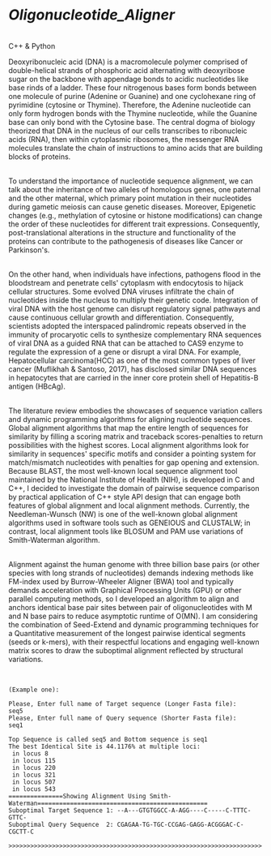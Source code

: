 *<h1> Oligonucleotide_Aligner</h1>*</br>
C++ &amp; Python</br>

Deoxyribonucleic acid (DNA) is a macromolecule polymer comprised of double-helical strands of phosphoric acid alternating with deoxyribose sugar on the backbone with appendage bonds to acidic nucleotides like base rinds of a ladder. These four nitrogenous bases form bonds between one molecule of purine (Adenine or Guanine) and one cyclohexane ring of pyrimidine (cytosine or Thymine). Therefore, the Adenine nucleotide can only form hydrogen bonds with the Thymine nucleotide, while the Guanine base can only bond with the Cytosine base. The central dogma of biology theorized that DNA in the nucleus of our cells transcribes to ribonucleic acids (RNA), then within cytoplasmic ribosomes, the messenger RNA molecules translate the chain of instructions to amino acids that are building blocks of proteins.</br> </br>
   
To understand the importance of nucleotide sequence alignment, we can talk about the inheritance of two alleles of homologous genes, one paternal and the other maternal, which primary point mutation in their nucleotides during gametic meiosis can cause genetic diseases. Moreover, Epigenetic changes (e.g., methylation of cytosine or histone modifications) can change the order of these nucleotides for different trait expressions. Consequently, post-translational alterations in the structure and functionality of the proteins can contribute to the pathogenesis of diseases like Cancer or Parkinson's. </br></br>

On the other hand, when individuals have infections, pathogens flood in the bloodstream and penetrate cells' cytoplasm with endocytosis to hijack cellular structures. Some evolved DNA viruses infiltrate the chain of nucleotides inside the nucleus to multiply their genetic code. Integration of viral DNA with the host genome can disrupt regulatory signal pathways and cause continuous cellular growth and differentiation. Consequently, scientists adopted the interspaced palindromic repeats observed in the immunity of procaryotic cells to synthesize complementary RNA sequences of viral DNA as a guided RNA that can be attached to CAS9 enzyme to regulate the expression of a gene or disrupt a viral DNA. For example, Hepatocellular carcinoma(HCC) as one of the most common types of liver cancer (Muflikhah & Santoso, 2017), has disclosed similar DNA sequences in hepatocytes that are carried in the inner core protein shell of Hepatitis-B antigen (HBcAg).</br></br>

The literature review embodies the showcases of sequence variation callers and dynamic programming algorithms for aligning nucleotide sequences. Global alignment algorithms that map the entire length of sequences for similarity by filling a scoring matrix and traceback scores-penalties to return possibilities with the highest scores. Local alignment algorithms look for similarity in sequences' specific motifs and consider a pointing system for match/mismatch nucleotides with penalties for gap opening and extension. Because BLAST, the most well-known local sequence alignment tool maintained by the National Institute of Health (NIH), is developed in C and C++, I decided to investigate the domain of pairwise sequence comparison by practical application of C++ style API design that can engage both features of global alignment and local alignment methods. Currently, the Needleman-Wunsch (NW) is one of the well-known global alignment algorithms used in software tools such as GENEIOUS and CLUSTALW; in contrast, local alignment tools like BLOSUM and PAM use variations of Smith-Waterman algorithm.</br></br>

Alignment against the human genome with three billion base pairs (or other species with long strands of nucleotides) demands indexing methods like FM-index used by Burrow-Wheeler Aligner (BWA) tool and typically demands acceleration with Graphical Processing Units (GPU) or other parallel computing methods, so I developed an algorithm to align and anchors identical base pair sites between pair of oligonucleotides with M and N base pairs to reduce asymptotic runtime of O(MN). I am considering the combination of Seed-Extend and dynamic programming techniques for a Quantitative measurement of the longest pairwise identical segments (seeds or k-mers), with their respectful locations and engaging well-known matrix scores to draw the suboptimal alignment reflected by structural variations.</br></br>



```

(Example one):

Please, Enter full name of Target sequence (Longer Fasta file): 
seq5
Please, Enter full name of Query sequence (Shorter Fasta file): 
seq1

Top Sequence is called seq5 and Bottom sequence is seq1
The best Identical Site is 44.1176% at multiple loci: 
 in locus 8
 in locus 115
 in locus 220
 in locus 321
 in locus 507
 in locus 543
===============Showing Alignment Using Smith-Waterman===============================================
Suboptimal Target Sequence 1: --A---GTGTGGCC-A-AGG----C-----C-TTTC-GTTC-
Suboptimal Query Sequence  2: CGAGAA-TG-TGC-CCGAG-GAGG-ACGGGAC-C-CGCTT-C

>>>>>>>>>>>>>>>>>>>>>>>>>>>>>>>>>>>>>>>>>>>>>>>>>>>>>>>>>>>>>>>>>>>>>>  

```